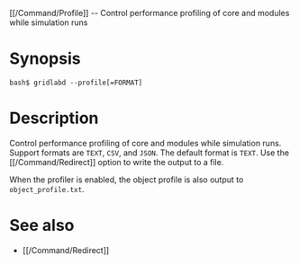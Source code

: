 [[/Command/Profile]] -- Control performance profiling of core and modules while simulation runs

# Synopsis

~~~
bash$ gridlabd --profile[=FORMAT]                                           
~~~

# Description

Control performance profiling of core and modules while simulation runs.  Support formats are `TEXT`, `CSV`, and `JSON`.  The default format is `TEXT`.  Use the [[/Command/Redirect]] option to write the output to a file.

When the profiler is enabled, the object profile is also output to `object_profile.txt`.

# See also

* [[/Command/Redirect]]
